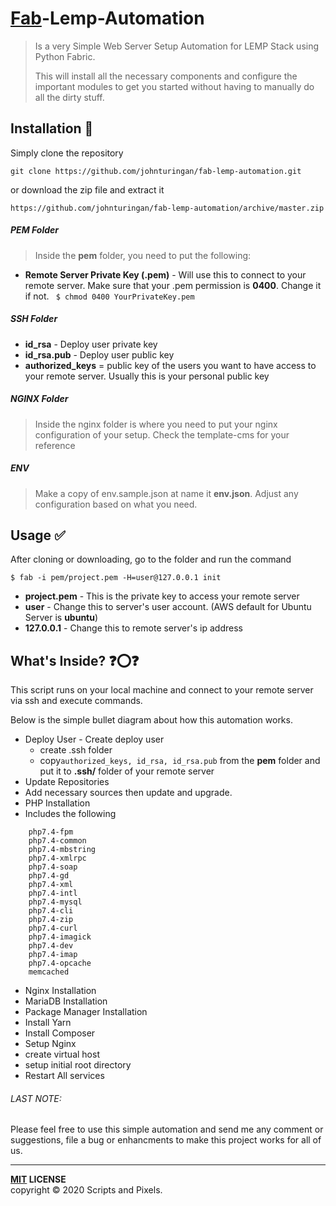 # [Fab](http://www.fabfile.org/)-Lemp-Automation

> Is a very Simple Web Server Setup Automation for LEMP Stack using Python Fabric. 
> 
> This will install all the necessary components and configure the important modules to get you started without having to manually do all the dirty stuff.


## Installation :large_blue_circle:

Simply clone the repository

```
git clone https://github.com/johnturingan/fab-lemp-automation.git
```

or download the zip file and extract it

```
https://github.com/johnturingan/fab-lemp-automation/archive/master.zip
```
##### PEM Folder
> Inside the **pem** folder, you need to put the following:
> 
 * **Remote Server Private Key (.pem)** - Will use this to connect to your remote server. Make sure that your .pem permission is **0400**. Change it if not.
 ``` $ chmod 0400 YourPrivateKey.pem```

##### SSH Folder
>  
 *  **id_rsa** - Deploy user private key
 *  **id_rsa.pub** - Deploy user public key
 *  **authorized_keys** = public key of the users you want to have access to your remote server. Usually this is your personal public key

##### NGINX Folder

> Inside the nginx folder is where you need to put your nginx configuration of your setup. Check the template-cms for your reference

##### ENV 

> Make a copy of env.sample.json at name it **env.json**. Adjust any configuration based on what you need.

## Usage :white_check_mark:

After cloning or downloading, go to the folder and run the command

```
$ fab -i pem/project.pem -H=user@127.0.0.1 init
```
* **project.pem** - This is the private key to access your remote server
* **user** - Change this to server's user account. (AWS default for Ubuntu Server is **ubuntu**)
* **127.0.0.1** - Change this to remote server's ip address

## What's Inside? :question::o::question:

This script runs on your local machine and connect to your remote server via ssh and execute commands.

Below is the simple bullet diagram about how this automation works. 

> 
* Deploy User - Create deploy user
  * create .ssh folder
  * copy```authorized_keys, id_rsa, id_rsa.pub``` from the **pem** folder and put it to **.ssh/** folder of your remote server
* Update Repositories
 * Add necessary sources then update and upgrade.
* PHP Installation
 * Includes the following 
>	
```
	php7.4-fpm 
	php7.4-common 
	php7.4-mbstring 
	php7.4-xmlrpc 
	php7.4-soap 
	php7.4-gd 
	php7.4-xml 
	php7.4-intl 
	php7.4-mysql 
	php7.4-cli 
	php7.4-zip 
	php7.4-curl 
	php7.4-imagick 
	php7.4-dev 
	php7.4-imap 
	php7.4-opcache 
	memcached
```
>
*  Nginx Installation
*  MariaDB Installation
*  Package Manager Installation
 *  Install Yarn
 *  Install Composer
*  Setup Nginx 
 *  create virtual host
 *  setup initial root directory
*  Restart All services


###### LAST NOTE:

Please feel free to use this simple automation and send me any comment or suggestions, file a bug or enhancments to make this project works for all of us.




----
**[MIT](LICENSE) LICENSE** <br>
copyright &copy; 2020 Scripts and Pixels.









